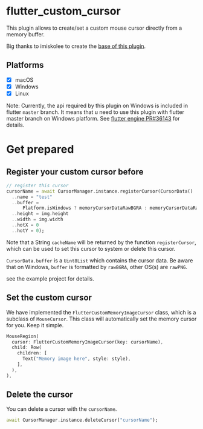 # flutter_custom_cursor

This plugin allows to create/set a custom mouse cursor directly from a memory buffer.

Big thanks to imiskolee to create the [base of this plugin](https://github.com/imiskolee/flutter_custom_cursor).

## Platforms

- [x] macOS
- [x] Windows
- [x] Linux

Note: Currently, the api required by this plugin on Windows is included in flutter `master` branch. It means that u need to use this plugin with flutter master branch on Windows platform. See [flutter engine PR#36143](https://github.com/flutter/engine/pull/36143) for details.

# Get prepared

## Register your custom cursor before

```dart
// register this cursor
cursorName = await CursorManager.instance.registerCursor(CursorData()
  ..name = "test"
  ..buffer =
      Platform.isWindows ? memoryCursorDataRawBGRA : memoryCursorDataRawPNG
  ..height = img.height
  ..width = img.width
  ..hotX = 0
  ..hotY = 0);
```

Note that a String `cacheName` will be returned by the function `registerCursor`, which can be used to set this cursor to system or delete this cursor.

`CursorData.buffer` is a `Uint8List` which contains the cursor data. Be aware that on Windows, `buffer` is formatted by `rawBGRA`, other OS(s) are `rawPNG`.

see the example project for details.

## Set the custom cursor

We have implemented the `FlutterCustomMemoryImageCursor` class, which is a subclass of `MouseCursor`. This class will automatically set the memory cursor for you. Keep it simple.

```dart
MouseRegion(
  cursor: FlutterCustomMemoryImageCursor(key: cursorName),
  child: Row(
    children: [
      Text("Memory image here", style: style),
    ],
  ),
),
```

## Delete the cursor 

You can delete a cursor with the `cursorName`.

```dart
await CursorManager.instance.deleteCursor("cursorName");
```
